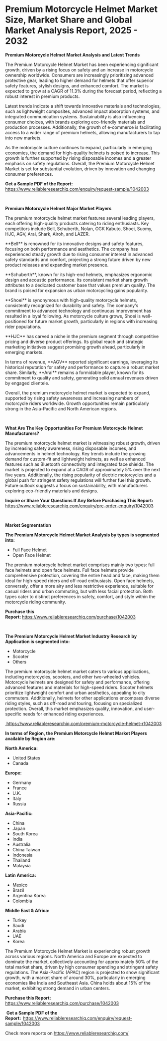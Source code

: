 <p><h1>Premium Motorcycle Helmet Market Size, Market Share and Global Market Analysis Report, 2025 - 2032</h1></p><p><strong>Premium Motorcycle Helmet Market Analysis and Latest Trends</strong></p>
<p><p>The Premium Motorcycle Helmet Market has been experiencing significant growth, driven by a rising focus on safety and an increase in motorcycle ownership worldwide. Consumers are increasingly prioritizing advanced protective gear, leading to higher demand for helmets that offer superior safety features, stylish designs, and enhanced comfort. The market is expected to grow at a CAGR of 11.3% during the forecast period, reflecting a robust interest in premium products.</p><p>Latest trends indicate a shift towards innovative materials and technologies, such as lightweight composites, advanced impact absorption systems, and integrated communication systems. Sustainability is also influencing consumer choices, with brands exploring eco-friendly materials and production processes. Additionally, the growth of e-commerce is facilitating access to a wider range of premium helmets, allowing manufacturers to tap into new markets.</p><p>As the motorcycle culture continues to expand, particularly in emerging economies, the demand for high-quality helmets is poised to increase. This growth is further supported by rising disposable incomes and a greater emphasis on safety regulations. Overall, the Premium Motorcycle Helmet Market is set for substantial evolution, driven by innovation and changing consumer preferences.</p></p>
<p><strong>Get a Sample PDF of the Report:&nbsp;</strong> <a href="https://www.reliableresearchiq.com/enquiry/request-sample/1042003?utm_campaign=2293&utm_medium=2&utm_source=Github&utm_content=ia&utm_term=04042025&utm_id=premium-motorcycle-helmet">https://www.reliableresearchiq.com/enquiry/request-sample/1042003</a></p>
<p>&nbsp;</p>
<p><strong>Premium Motorcycle Helmet Major Market Players</strong></p>
<p><p>The premium motorcycle helmet market features several leading players, each offering high-quality products catering to riding enthusiasts. Key competitors include Bell, Schuberth, Nolan, OGK Kabuto, Shoei, Suomy, HJC, AGV, Arai, Shark, Airoh, and LAZER.</p><p>**Bell** is renowned for its innovative designs and safety features, focusing on both performance and aesthetics. The company has experienced steady growth due to rising consumer interest in advanced safety standards and comfort, projecting a strong future driven by new product releases and expanding market presence.</p><p>**Schuberth**, known for its high-end helmets, emphasizes ergonomic design and acoustic performance. Its consistent market share growth attributes to a dedicated customer base that values premium quality. The brand is poised for expansion as urban motorcycling gains popularity.</p><p>**Shoei** is synonymous with high-quality motorcycle helmets, consistently recognized for durability and safety. The company's commitment to advanced technology and continuous improvement has resulted in a loyal following. As motorcycle culture grows, Shoei is well-positioned for future market growth, particularly in regions with increasing rider populations.</p><p>**HJC** has carved a niche in the premium segment through competitive pricing and diverse product offerings. Its global reach and strategic marketing initiatives suggest promising growth ahead, particularly in emerging markets.</p><p>In terms of revenue, **AGV** reported significant earnings, leveraging its historical reputation for safety and performance to capture a robust market share. Similarly, **Arai** remains a formidable player, known for its commitment to quality and safety, generating solid annual revenues driven by engaged clientele.</p><p>Overall, the premium motorcycle helmet market is expected to expand, supported by rising safety awareness and increasing numbers of motorcycle riders worldwide. Growth opportunities remain particularly strong in the Asia-Pacific and North American regions.</p></p>
<p>&nbsp;</p>
<p><strong>What Are The Key Opportunities For Premium Motorcycle Helmet Manufacturers?</strong></p>
<p><p>The premium motorcycle helmet market is witnessing robust growth, driven by increasing safety awareness, rising disposable incomes, and advancements in helmet technology. Key trends include the growing demand for custom-fit and lightweight helmets, as well as enhanced features such as Bluetooth connectivity and integrated face shields. The market is projected to expand at a CAGR of approximately 5% over the next five years. Additionally, the rising popularity of electric motorcycles and a global push for stringent safety regulations will further fuel this growth. Future outlook suggests a focus on sustainability, with manufacturers exploring eco-friendly materials and designs.</p></p>
<p><strong>Inquire or Share Your Questions If Any Before Purchasing This Report:</strong> <a href="https://www.reliableresearchiq.com/enquiry/pre-order-enquiry/1042003?utm_campaign=2293&utm_medium=2&utm_source=Github&utm_content=ia&utm_term=04042025&utm_id=premium-motorcycle-helmet">https://www.reliableresearchiq.com/enquiry/pre-order-enquiry/1042003</a></p>
<p>&nbsp;</p>
<p><strong>Market Segmentation</strong></p>
<p><strong>The Premium Motorcycle Helmet Market Analysis by types is segmented into:</strong></p>
<p><ul><li>Full Face Helmet</li><li>Open Face Helmet</li></ul></p>
<p><p>The premium motorcycle helmet market comprises mainly two types: full face helmets and open face helmets. Full face helmets provide comprehensive protection, covering the entire head and face, making them ideal for high-speed riders and off-road enthusiasts. Open face helmets, conversely, offer a more airy and less restrictive experience, suitable for casual riders and urban commuting, but with less facial protection. Both types cater to distinct preferences in safety, comfort, and style within the motorcycle riding community.</p></p>
<p><strong>Purchase this Report:&nbsp;</strong><a href="https://www.reliableresearchiq.com/purchase/1042003?utm_campaign=2293&utm_medium=2&utm_source=Github&utm_content=ia&utm_term=04042025&utm_id=premium-motorcycle-helmet">https://www.reliableresearchiq.com/purchase/1042003</a></p>
<p>&nbsp;</p>
<p><strong>The Premium Motorcycle Helmet Market Industry Research by Application is segmented into:</strong></p>
<p><ul><li>Motorcycle</li><li>Scooter</li><li>Others</li></ul></p>
<p><p>The premium motorcycle helmet market caters to various applications, including motorcycles, scooters, and other two-wheeled vehicles. Motorcycle helmets are designed for safety and performance, offering advanced features and materials for high-speed riders. Scooter helmets prioritize lightweight comfort and urban aesthetics, appealing to city commuters. Additionally, helmets for other applications encompass diverse riding styles, such as off-road and touring, focusing on specialized protection. Overall, this market emphasizes quality, innovation, and user-specific needs for enhanced riding experiences.</p></p>
<p><a href="https://www.reliableresearchiq.com/premium-motorcycle-helmet-r1042003?utm_campaign=2293&utm_medium=2&utm_source=Github&utm_content=ia&utm_term=04042025&utm_id=premium-motorcycle-helmet">&nbsp;https://www.reliableresearchiq.com/premium-motorcycle-helmet-r1042003</a></p>
<p><strong>In terms of Region, the Premium Motorcycle Helmet Market Players available by Region are:</strong></p>
<p>
    <p> <strong> North America: </strong>
        <ul>
            <li>United States</li>
            <li>Canada</li>
        </ul>
        </p> 
    <p> <strong> Europe: </strong>
        <ul>
            <li>Germany</li>
            <li>France</li>
            <li>U.K.</li>
            <li>Italy</li>
            <li>Russia</li>
        </ul>
        </p> 
    <p> <strong> Asia-Pacific: </strong>
        <ul>
            <li>China</li>
            <li>Japan</li>
            <li>South Korea</li>
            <li>India</li>
            <li>Australia</li>
            <li>China Taiwan</li>
            <li>Indonesia</li>
            <li>Thailand</li>
            <li>Malaysia</li>
        </ul>
        </p> 
    <p> <strong> Latin America: </strong>
        <ul>
            <li>Mexico</li>
            <li>Brazil</li>
            <li>Argentina Korea</li>
            <li>Colombia</li>
        </ul>
        </p> 
    <p> <strong> Middle East & Africa: </strong>
        <ul>
            <li>Turkey</li>
            <li>Saudi</li>
            <li>Arabia</li>
            <li>UAE</li>
            <li>Korea</li>
        </ul>
    </p>
    </p>
<p><p>The Premium Motorcycle Helmet Market is experiencing robust growth across various regions. North America and Europe are expected to dominate the market, collectively accounting for approximately 50% of the total market share, driven by high consumer spending and stringent safety regulations. The Asia-Pacific (APAC) region is projected to show significant growth, with a market share of around 30%, particularly in emerging economies like India and Southeast Asia. China holds about 15% of the market, exhibiting strong demand in urban centers.</p></p>
<p><strong>Purchase this Report: </strong><a href="https://www.reliableresearchiq.com/purchase/1042003?utm_campaign=2293&utm_medium=2&utm_source=Github&utm_content=ia&utm_term=04042025&utm_id=premium-motorcycle-helmet">https://www.reliableresearchiq.com/purchase/1042003</a></p>
<p>&nbsp;<strong>Get a Sample PDF of the Report:&nbsp;&nbsp;</strong><a href="https://www.reliableresearchiq.com/enquiry/request-sample/1042003?utm_campaign=2293&utm_medium=2&utm_source=Github&utm_content=ia&utm_term=04042025&utm_id=premium-motorcycle-helmet">https://www.reliableresearchiq.com/enquiry/request-sample/1042003</a></p>
<p><strong></strong></p>
<p>Check more reports on <a href="https://www.reliableresearchiq.com/?utm_campaign=2293&utm_medium=2&utm_source=Github&utm_content=ia&utm_term=04042025&utm_id=premium-motorcycle-helmet">https://www.reliableresearchiq.com/</a></p>